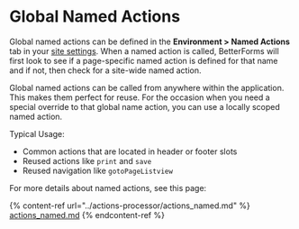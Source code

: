 # Global Named Actions

Global named actions can be defined in the **Environment > Named Actions** tab in your [site settings](./). When a named action is called, BetterForms will first look to see if a page-specific named action is defined for that name and if not, then check for a site-wide named action.

Global named actions can be called from anywhere within the application. This makes them perfect for reuse. For the occasion when you need a special override to that global name action, you can use a locally scoped named action.

Typical Usage:

* Common actions that are located in header or footer slots
* Reused actions like `print` and `save`
* Reused navigation like `gotoPageListview`



For more details about named actions, see this page:

{% content-ref url="../actions-processor/actions_named.md" %}
[actions\_named.md](../actions-processor/actions\_named.md)
{% endcontent-ref %}
